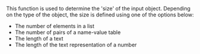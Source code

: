 This function is used to determine the 'size' of the input object.
Depending on the type of the object, the size is defined using one of the options below:
- The number of elements in a list
- The number of pairs of a name-value table
- The length of a text
- The length of the text representation of a number
